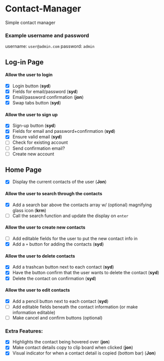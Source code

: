 # Contact-Manager
Simple contact manager


### Example username and password
username: `user@admin.com`
password: `admin`

## Log-in Page
#### Allow the user to login
- [x] Login button (**syd**)
- [x] Fields for email/password (**syd**)
- [x] Email/password confirmation (**jon**)
- [x] Swap tabs button (**syd**)

#### Allow the user to sign up
- [x] Sign-up button (**syd**)
- [x] Fields for email and password+confirmation (**syd**)
- [x] Ensure valid email (**syd**)
- [ ] Check for existing account
- [ ] Send confirmation email?
- [ ] Create new account

## Home Page
- [x] Display the current contacts of the user (**Jon**)

#### Allow the user to search through the contacts
- [X] Add a search bar above the contacts array w/ (optional) magnifying glass icon (**krm**)
- [ ] Call the search function and update the display on `enter`

#### Allow the user to create new contacts
- [ ] Add editable fields for the user to put the new contact info in
- [x] Add a `+` button for adding the contacts (**syd**)

#### Allow the user to delete contacts
- [x] Add a trashcan button next to each contact (**syd**)
- [x] Have the button confirm that the user wants to delete the contact (**syd**)
- [x] Delete the contact on confirmation (**syd**)
#### Allow the user to edit contacts
- [x] Add a pencil button next to each contact (**syd**)
- [ ] Add editable fields beneath the contact information (or make information editable)
- [ ] Make cancel and confirm buttons (optional)
### Extra Features:
- [x] Highlights the contact being hovered over (**jon**)
- [x] Make contact details copy to clip board when clicked (**jon**)
- [x] Visual indicator for when a contact detail is copied (bottom bar) (**Jon**)
